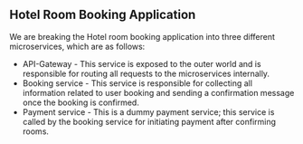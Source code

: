 ## Hotel Room Booking Application

We are breaking the Hotel room booking application into three different microservices, which are as follows:

* API-Gateway - This service is exposed to the outer world and is responsible for routing all requests to the microservices internally.
* Booking service - This service is responsible for collecting all information related to user booking and sending a confirmation message once the booking is confirmed.
* Payment service - This is a dummy payment service; this service is called by the booking service for initiating payment after confirming rooms.